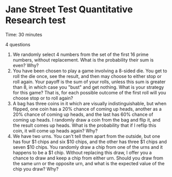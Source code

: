 # Jane Street Test Quantitative Research test

Time: 30 minutes

4 questions

1. We randomly select 4 numbers from the set of the first 16 prime numbers, without replacement. What is the probability their sum is even? Why? 
2. You have been chosen to play a game involving a 8-sided die. You get to roll the die once, see the result, and then may choose to either stop or roll again. Your payoff is the sum of your rolls, unless this sum is greater than 8, in which case you "bust" and get nothing. What is your strategy for this game? That is, for each possible outcome of the first roll will you choose stop or to roll again?
3. A bag has three coins in it which are visually indistinguishable, but when flipped, one coin has a 20% chance of coming up heads, another as a 20% chance of coming up heads, and the last has 60% chance of coming up heads. I randomly draw a coin from the bag and flip it, and the result comes up heads. What is the probability that if I reflip this coin, it will come up heads again? Why?
4. We have two urns. You can't tell them apart from the outside, but one has four $1 chips and six $10 chips, and the other has three $1 chips and seven $10 chips. You randomly draw a chip from one of the urns and it happens to be a $1 chip. Without replacing this draw, I offer you a chance to draw and keep a chip from either urn. Should you draw from the same urn or the opposite urn, and what is the expected value of the chip you draw? Why?
